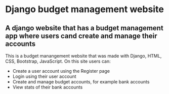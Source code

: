 # Django budget management website

## A django website that has a budget management app where users cand create and manage their accounts

This is a budget manangement website that was made with Django, HTML, CSS, Bootstrap, JavaScript. On this site users can:
* Create a user account using the Register page
* Login using their user account
* Create and manage budget accounts, for example bank accounts
* View stats of their bank accounts


